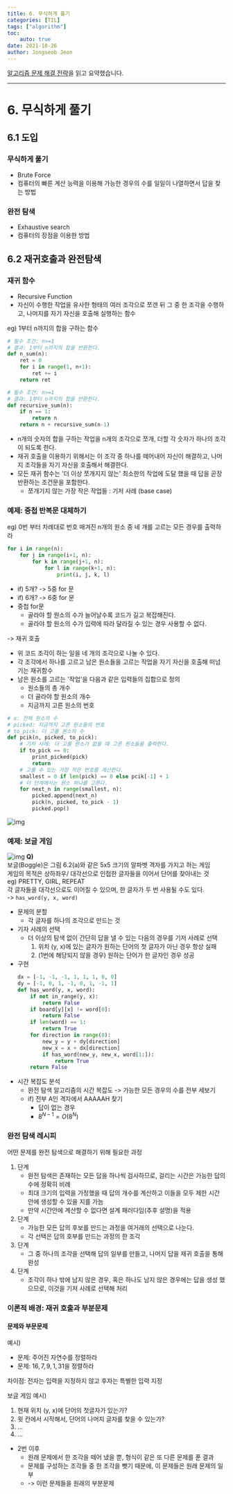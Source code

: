 ```yaml
---
title: 6. 무식하게 풀기
categories: [TIL]
tags: ["algorithm"]
toc:
    auto: true
date: 2021-10-26
author: Jongseob Jeon
---
```



[알고리즘 문제 해결 전략](https://book.algospot.com/)을 읽고 요약했습니다.

---
# 6. 무식하게 풀기
## 6.1 도입
### 무식하게 풀기
- Brute Force
- 컴퓨터의 빠른 계산 능력을 이용해 가능한 경우의 수를 일일이 나열하면서 답을 찾는 방법

### 완전 탐색
- Exhaustive search
- 컴퓨터의 장점을 이용한 방법

## 6.2 재귀호출과 완전탐색
### 재귀 함수
- Recursive Function
- 자신이 수행한 작업을 유사한 형태의 여러 조각으로 쪼갠 뒤 그 중 한 조각을 수행하고, 나머지를 자기 자신을 호출해 실행하는 함수

eg) 1부터 n까지의 합을 구하는 함수
```python
# 필수 조건: n>=1
# 결과: 1부터 n까지의 합을 반환한다.
def n_sum(n):
    ret = 0
    for i in range(1, n+1):
        ret += i
    return ret

# 필수 조건: n>=1
# 결과: 1부터 n까지의 합을 반환한다.
def recursive_sum(n):
    if n == 1:
        return n
    return n + recursive_sum(n-1)
```
- n개의 숫자의 합을 구하는 작업을 n개의 조각으로 쪼개, 더할 각 숫자가 하나의 조각이 되도록 한다.
- 재귀 호출을 이용하기 위해서는 이 조각 중 하나를 떼어내어 자신이 해결하고, 나머지 조각들을 자기 자신을 호출해서 해결한다.
- 모든 재귀 함수는 '더 이상 쪼개지지 않는' 최소한의 작업에 도달 했을 때 답을 곧장 반환하는 조건문을 포함한다.
    - 쪼개기지 않는 가장 작은 작업들 : 기저 사례 (base case)


### 예제: 중첩 반복문 대체하기
eg) 0번 부터 차례대로 번호 매겨진 n개의 원소 중 네 개를 고르는 모든 경우를 출력하라
```python
for i in range(n):
    for j in range(i+1, n):
        for k in range(j+1, n):
            for l in range(k+1, n):
                print(i, j, k, l)
```
- if) 5개? -> 5중 for 문
- if) 6개? -> 6중 for 문
- 중첩 for문
    - 골라야 할 원소의 수가 늘어날수록 코드가 길고 복잡해진다.
    - 골라야 할 원소의 수가 입력에 따라 달라질 수 있는 경우 사용할 수 없다.

-> 재귀 호출
- 위 코드 조각이 하는 일을 네 개의 조각으로 나눌 수 있다.
- 각 조각에서 하나를 고르고 남은 원소들을 고르는 작업을 자기 자신을 호출해 떠넘기는 재귀함수
- 남은 원소를 고르는 '작업'을 다음과 같은 입력들의 집합으로 정의
    - 원소들의 총 개수
    - 더 골라야 할 원소의 개수
    - 지금까지 고른 원소의 번호

```python
# n: 전체 원소의 수
# picked: 지금까지 고른 원소들의 번호
# to_pick: 더 고를 원소의 수
def pcik(n, picked, to_pick):
    # 기저 사례: 더 고를 원소가 없을 때 고른 원소들을 출력한다.
    if to_pick == 0:
        print_picked(pick)
        return
    # 고를 수 있는 가장 작은 번호를 계산한다.
    smallest = 0 if len(pick) == 0 else pcik[-1] + 1
    # 이 단계에서는 원소 하나를 고른다.
    for next_n in range(smallest, n):
        picked.append(next_n)
        pick(n, picked, to_pick - 1)
        picked.pop()
```
![img](/imgs/algospot/chapter-06-1.jpeg)

### 예제: 보글 게임
![img](/imgs/algospot/chapter-06-2.jpeg)
**Q)**  
보글(Boggle)은 그림 6.2(a)와 같은 5x5 크기의 알파벳 격자를 가지고 하는 게임  
게임의 목적은 상하좌우/ 대각선으로 인접한 글자들을 이어서 단어를 찾아내는 것  
eg) PRETTY, GIRL, REPEAT  
각 글자들을 대각선으로도 이어질 수 있으며, 한 글자가 두 번 사용될 수도 있다.  
-> `has_word(y, x, word)`

- 문제의 분할
    - 각 글자를 하나의 조각으로 만드는 것
- 기자 사례의 선택
    - 더 이상의 탐색 없이 간단히 답을 낼 수 있는 다음의 경우를 기저 사례로 선택
        1. 위치 (y, x)에 있는 글자가 원하는 단어의 첫 글자가 아닌 경우 항상 실패
        2. (1번에 해당되지 않을 경우) 원하는 단어가 한 글자인 경우 성공
- 구현
    ```python
    dx = [-1, -1, -1, 1, 1, 1, 0, 0]
    dy = [-1, 0, 1, -1, 0, 1, -1, 1]
    def has_word(y, x, word):
        if not in_range(y, x):
            return False
        if board[y][x] != word[0]:
            return False
        if len(word) == 1:
            return True
        for direction in range(8):
            new_y = y + dy[direction]
            new_x = x + dx[direction]
            if has_word(new_y, new_x, word[1:]):
                return True
        return False
    ```
- 시간 복잡도 분석
    - 완전 탐색 알고리즘의 시간 복잡도 -> 가능한 모든 경우의 수를 전부 세보기
    - if) 전부 A인 격자에서 AAAAAH 찾기
        - 답이 없는 경우
        - $8^{N-1}=O(8^N)$

### 완전 탐색 레시피
어떤 문제를 완전 탐색으로 해결하기 위해 필요한 과정
1. 단계
    - 완전 탐색은 존재하는 모든 답을 하나씩 검사하므로, 걸리는 시간은 가능한 답의 수에 정확히 비례
    - 최대 크기의 입력을 가정했을 때 답의 개수를 계산하고 이들을 모두 제한 시간 안에 생성할 수 있을 지를 가늠
    - 만약 시간안에 계산할 수 없다면 설계 패러다임(추후 설명)을 적용
2. 단계
    - 가능한 모든 답의 후보를 만드는 과정을 여거래의 선택으로 나눈다.
    - 각 선택은 답의 호부를 만드는 과정의 한 조각
3. 단계
    - 그 중 하나의 조각을 선택해 답의 일부를 만들고, 나머지 답을 재귀 호출을 통해 완성
4. 단계
    - 조각이 하나 밖에 남지 않은 경우, 혹은 하나도 남지 않은 경우에는 답을 생성 했으므로, 이것을 기저 사례로 선택해 처리

### 이론적 배경: 재귀 호출과 부분문제
#### 문제와 부문문제
예시)  
- 문제: 주어진 자연수를 정렬하라
- 문제: ${16, 7, 9, 1, 31}$을 정렬하라

차이점: 전자는 입력을 지정하지 않고 후자는 특별한 입력 지정

보글 게임 예시)  
1. 현재 위치 (y, x)에 단어의 첫글자가 있는가?
2. 윗 칸에서 시작해서, 단어의 나머지 글자를 찾을 수 있는가?
3. ...
4. ...  

- 2번 이후
    - 원래 문제에서 한 조각을 떼어 냈을 뿐, 형식이 같은 또 다른 문제를 푼 결과
    - 문제를 구성하는 조각들 중 한 조각을 뺏기 때문에, 이 문제들은 원래 문제의 일부
    - -> 이런 문제들을 원래의 부분문제
